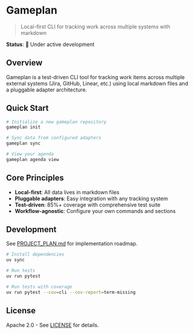 # Gameplan

> Local-first CLI for tracking work across multiple systems with markdown

**Status**: 🚧 Under active development

## Overview

Gameplan is a test-driven CLI tool for tracking work items across multiple external systems (Jira, GitHub, Linear, etc.) using local markdown files and a pluggable adapter architecture.

## Quick Start

```bash
# Initialize a new gameplan repository
gameplan init

# Sync data from configured adapters
gameplan sync

# View your agenda
gameplan agenda view
```

## Core Principles

- **Local-first**: All data lives in markdown files
- **Pluggable adapters**: Easy integration with any tracking system
- **Test-driven**: 85%+ coverage with comprehensive test suite
- **Workflow-agnostic**: Configure your own commands and sections

## Development

See [PROJECT_PLAN.md](PROJECT_PLAN.md) for implementation roadmap.

```bash
# Install dependencies
uv sync

# Run tests
uv run pytest

# Run tests with coverage
uv run pytest --cov=cli --cov-report=term-missing
```

## License

Apache 2.0 - See [LICENSE](LICENSE) for details.
